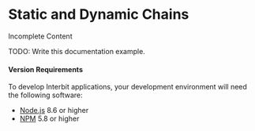 # Static and Dynamic Chains

<div class="tips danger">
  <p><span></span>Incomplete Content</p>
  <p>TODO: Write this documentation example.</p>
</div>

#### Version Requirements
To develop Interbit applications, your development environment will need the following software:

* <a href="https://nodejs.org" target="_blank">Node.js</a> 8.6 or higher
* <a href="https://nodejs.org" target="_blank">NPM</a> 5.8 or higher
